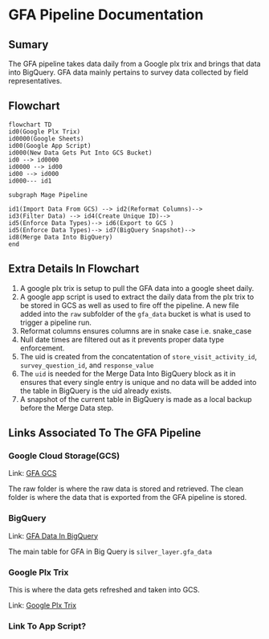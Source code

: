 
# GFA Pipeline Documentation

## Sumary
The GFA pipeline takes data daily from a Google plx trix and brings that data into BigQuery. GFA data mainly pertains to survey data collected by field representatives.


## Flowchart
```mermaid
flowchart TD
id0(Google Plx Trix)
id0000(Google Sheets)
id00(Google App Script)
id000(New Data Gets Put Into GCS Bucket)
id0 --> id0000
id0000 --> id00
id00 --> id000
id000--- id1

subgraph Mage Pipeline

id1(Import Data From GCS) --> id2(Reformat Columns)-->
id3(Filter Data) --> id4(Create Unique ID)-->
id5(Enforce Data Types)--> id6(Export to GCS )
id5(Enforce Data Types)--> id7(BigQuery Snapshot)-->
id8(Merge Data Into BigQuery)
end

```
## Extra Details In Flowchart
1. A google plx trix is setup to pull the GFA data into a google sheet daily.
2. A google app script is used to extract the daily data from the plx trix to be stored in GCS as well as used to fire off the pipeline. A new file added into the `raw` subfolder of the `gfa_data` bucket is what is used to trigger a pipeline run.
3. Reformat columns ensures columns are in snake case i.e. snake_case
4. Null date times are filtered out as it prevents proper data type enforcement.
5. The uid is created from the concatentation of `store_visit_activity_id`, `survey_question_id`, and `response_value`
6. The `uid` is needed for the Merge Data Into BigQuery block as it in ensures that every single entry is unique and no data will be added into the table in BigQuery is the uid already exists.
7. A snapshot of the current table in BigQuery is made as a local backup before the Merge Data step.


## Links Associated To The GFA Pipeline
### Google Cloud Storage(GCS)
Link: [GFA GCS](https://console.cloud.google.com/storage/browser/gfa_data;tab=objects?forceOnBucketsSortingFiltering=true&authuser=0&project=orbital-airfoil-393318&prefix=&forceOnObjectsSortingFiltering=false)

The raw folder is where the raw data is stored and retrieved.
The clean folder is where the data that is exported from the GFA pipeline is stored.

### BigQuery

Link: [GFA Data In BigQuery](https://console.cloud.google.com/bigquery?referrer=search&authuser=0&project=orbital-airfoil-393318&ws=!1m13!1m3!8m2!1s788520541806!2sec894000df164909abfd085a6b226497!1m3!8m2!1s788520541806!2s566a4afb7e8f4248852f366291272b93!1m4!4m3!1sorbital-airfoil-393318!2ssilver_layer!3sgfa_data&rapt=AEjHL4P2Aj3Y_3y1lr9qjXMkE81QjHY1rnPyy4fSUwgdCq-kZxQ0eVvXh6B5msvwDWyBpmXY1OatLBl-_UhelmLO-0yf5_EmwNwVLIrCvqetfkngIwSIWV8)

The main table for GFA in Big Query is `silver_layer.gfa_data`

### Google Plx Trix
This is where the data gets refreshed and taken into GCS.

Link: [Google Plx Trix](https://docs.google.com/spreadsheets/d/1ZRD9BfhBz9WYWz7ZxwtO-6X_1t5XkLCvu39b8ifZSK0/edit#gid=156467221)

### Link To App Script?











